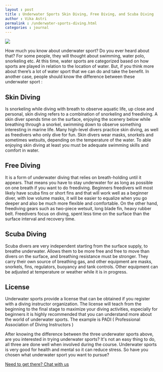 ```yaml
---
layout : post
title : Underwater Sports Skin Diving, Free Diving, and Scuba Diving
author : Vika Astri 
permalink : /underwater-sports-diving.html
categories : journal 
---
```


<img src="https://imgur.com/aKg0Q7Q" class="img-responsive post-feat-img" />

How much you know about underwater sport? Do you ever heard about that? For some people, they will thought about swimming, water polo, snorkeling etc. At this time, water sports are categorized based on how sports are played in relation to the location of water. But, if you think more about there’s a lot of water sport that we can do and take the benefit. In another case, people should know the difference between these underwater sport :

## Skin Diving
Is snorkeling while diving with breath to observe aquatic life, up close and personal, skin diving refers to a combination of snorkeling and freediving. A skin diver spends time on the surface, enjoying the scenery below while breathing through a snorkel, swimming down to observe something interesting in marine life. Many high-level divers practice skin diving, as well as freedivers who only dive for fun. Skin divers wear masks, snorkels and sometimes wetsuits, depending on the temperature of the water. To able enjoying skin diving at least you must be adequate swimming skills and comfort in water.

## Free Diving
It is a form of underwater diving that relies on breath-holding until it appears. That means you have to stay underwater for as long as possible on one breath if you want to do freediving. Beginners freedivers will most likely have scuba fins or short fins and that will work well as a beginner diver, with low volume masks, it will be easier to equalize when you go deeper and also be much more flexible and comfortable. On the other hand, freediving gears such as two-piece wetsuit, long blade fin, heavy rubber belt. Freedivers focus on diving, spent less time on the surface than the surface interval and recovery time.

## Scuba Diving
Scuba divers are very independent starting from the surface supply, to breathe underwater. Allows them to be more free and free to move than divers on the surface, and breathing resistance must be stronger. They carry their own source of breathing gas, and other equipment are masks, snorkels, fins, regulators, buoyancy and tank controls. Other equipment can be adjusted at temperature or weather while it is in progress.

## License
Underwater sports provide a license that can be obtained if you register with a diving instructor organization. The license will teach from the beginning to the final stage to maximize your diving activities, especially for beginners it is highly recommended that you can understand more about the world of underwater sports. The example is PADI ( Professional Association of Diving Instructors )

After knowing the difference between the three underwater sports above, are you interested in trying underwater sports? It's not an easy thing to do, all three are done well when involved during the course. Underwater sports is very good for health and mental so it can reduce stress. So have you chosen what underwater sport you want to pursue?

<a href="https://web.whatsapp.com/send?phone={{site.wa}}&text=Hi%20E-Nyelam,%20i%20need%20info%20for%20dive%20spot" class="cta--in--page">Need to get there? Chat with us</a>
